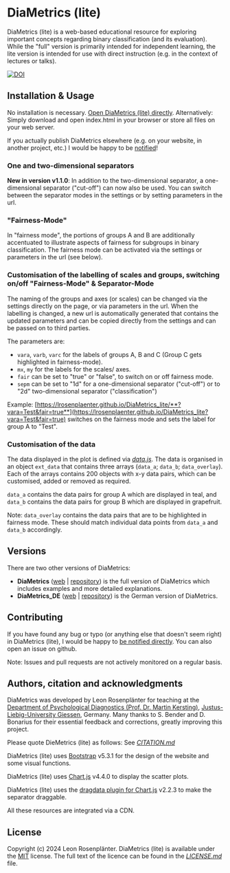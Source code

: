 ﻿# DiaMetrics (lite)

DiaMetrics (lite) is a web-based educational resource for exploring important concepts regarding binary classification (and its evaluation). While the "full" version is primarily intended for independent learning, the lite version is intended for use with direct instruction (e.g. in the context of lectures or talks).

[![DOI](https://zenodo.org/badge/726871158.svg)](https://zenodo.org/doi/10.5281/zenodo.10607672)

## Installation & Usage

No installation is necessary. [Open DiaMetrics (lite) directly](https://lrosenplaenter.github.io/DiaMetrics_lite/). Alternatively: Simply download and open index.html in your browser or store all files on your web server.

If you actually publish DiaMetrics elsewhere (e.g. on your website, in another project, etc.) I would be happy to be [notified](https://orcid.org/0009-0001-4961-2281)!

### One and two-dimensional separators

**New in version v1.1.0**: In addition to the two-dimensional separator, a one-dimensional separator ("cut-off") can now also be used. You can switch between the separator modes in the settings or by setting parameters in the url.

### "Fairness-Mode"

In "fairness mode", the portions of groups A and B are additionally accentuated to illustrate aspects of fairness for subgroups in binary classification. The fairness mode can be activated via the settings or parameters in the url (see below).

### Customisation of the labelling of scales and groups, switching on/off "Fairness-Mode" & Separator-Mode

The naming of the groups and axes (or scales) can be changed via the settings directly on the page, or via parameters in the url. When the labelling is changed, a new url is automatically generated that contains the updated parameters and can be copied directly from the settings and can be passed on to third parties.

The parameters are:
* `vara`, `varb`, `varc` for the labels of groups A, B and C (Group C gets highlighted in fairness-mode).
* `mx`, `my` for the labels for the scales/ axes.
* `fair` can be set to "true" or "false", to switch on or off fairness mode.
* `sepm` can be set to "1d" for a one-dimensional separator ("cut-off") or to "2d" two-dimensional separator ("classification")

Example: [https://lrosenplaenter.github.io/DiaMetrics_lite/**?vara=Test&fair=true**](https://lrosenplaenter.github.io/DiaMetrics_lite?vara=Test&fair=true) switches on the fairness mode and sets the label for group A to "Test".

### Customisation of the data
The data displayed in the plot is defined via [*data.js*](https://github.com/lrosenplaenter/DiaMetrics_lite/blob/main/data.js). The data is organised in an object `ext_data` that contains three arrays (`data_a`; `data_b`; `data_overlay`). Each of the arrays contains 200 objects with x-y data pairs, which can be customised, added or removed as required.

`data_a` contains the data pairs for group A which are displayed in teal, and `data_b` contains the data pairs for group B which are displayed in grapefruit.

Note: `data_overlay` contains the data pairs that are to be highlighted in fairness mode. These should match individual data points from `data_a` and `data_b` accordingly.

## Versions

There are two other versions of DiaMetrics:

- **DiaMetrics** ([web](https://lrosenplaenter.github.io/DiaMetrics/) | [repository](https://github.com/lrosenplaenter/DiaMetrics)) is the full version of DiaMetrics which includes examples and more detailed explanations.
- **DiaMetrics_DE** ([web](https://lrosenplaenter.github.io/DiaMetrics_DE/) | [repository](https://github.com/lrosenplaenter/DiaMetrics_DE)) is the German version of DiaMetrics.

## Contributing

If you have found any bug or typo (or anything else that doesn't seem right) in DiaMetrics (lite), I would be happy to [be notified directly](https://orcid.org/0009-0001-4961-2281). You can also open an issue on github.

Note: Issues and pull requests are not actively monitored on a regular basis.

## Authors, citation and acknowledgments

DiaMetrics was developed by Leon Rosenplänter for teaching at the [Department of Psychological Diagnostics (Prof. Dr. Martin Kersting)](https://www.uni-giessen.de/de/fbz/fb06/psychologie/abt/p-diagnostik), [Justus-Liebig-University Giessen](https://www.uni-giessen.de), Germany. Many thanks to S. Bender and D. Bonarius for their essential feedback and corrections, greatly improving this project.

Please quote DieMetrics (lite) as follows: See [*CITATION.md*](https://github.com/lrosenplaenter/DiaMetrics_lite/blob/main/CITATION.cff)

DiaMetrics (lite) uses [Bootstrap](https://getbootstrap.com/) v5.3.1 for the design of the website and some visual functions.

DiaMetrics (lite) uses [Chart.js](https://www.chartjs.org) v4.4.0 to display the scatter plots.

DiaMetrics (lite) uses the [dragdata plugin for Chart.js](https://github.com/chrispahm/chartjs-plugin-dragdata) v2.2.3 to make the separator draggable.

All these resources are integrated via a CDN.

## License

Copyright (c) 2024 Leon Rosenplänter. DiaMetrics (lite) is available under the [MIT](https://choosealicense.com/licenses/mit/) license. The full text of the licence can be found in the [*LICENSE.md*](https://github.com/lrosenplaenter/DiaMetrics_lite/blob/main/LICENSE.md) file.
